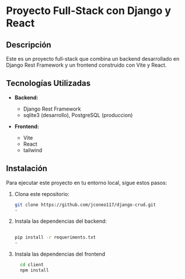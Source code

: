 # Proyecto Full-Stack con Django y React

## Descripción

Este es un proyecto full-stack que combina un backend desarrollado en Django Rest Framework y un frontend construido con Vite y React.

## Tecnologías Utilizadas

- **Backend:**
  - Django Rest Framework
  - sqlite3 (desarrollo), PostgreSQL (produccion)
  
- **Frontend:**
  - Vite
  - React
  - tailwind

## Instalación

Para ejecutar este proyecto en tu entorno local, sigue estos pasos:

1. Clona este repositorio:
   ```bash
   git clone https://github.com/jconeo117/django-crud.git
   -   
   ```
2. Instala las dependencias del backend:
    ```bash
  
    pip install -r requeriments.txt
    -
    ```
3. Instala las dependencias del frontend
   ```bash
     cd client
     npm install
   
   ```


